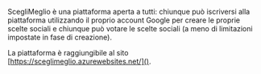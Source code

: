 ScegliMeglio è una piattaforma aperta a tutti: chiunque può iscriversi alla piattaforma utilizzando il proprio account Google per creare le proprie scelte sociali e chiunque può votare le scelte sociali (a meno di limitazioni impostate in fase di creazione).

La piattaforma è raggiungibile al sito [https://sceglimeglio.azurewebsites.net/]().
